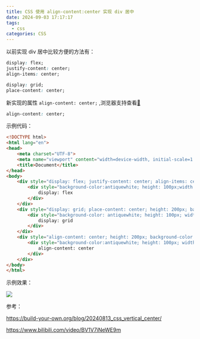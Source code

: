 ```yaml
---
title: CSS 使用 align-content:center 实现 div 居中
date: 2024-09-03 17:17:17
tags:
  - css
categories: CSS
---
```

以前实现 div 居中比较方便的方法有：

```css
display: flex; 
justify-content: center; 
align-items: center;
```

```css
display: grid; 
place-content: center;
```

新实现的属性 `align-content: center;` ,浏览器支持查看[🔗](https://caniuse.com/mdn-css_properties_align-content_block_context)

```css
align-content: center;
```

示例代码：

```html
<!DOCTYPE html>
<html lang="en">
<head>
    <meta charset="UTF-8">
    <meta name="viewport" content="width=device-width, initial-scale=1.0">
    <title>Document</title>
</head>
<body>
    <div style="display: flex; justify-content: center; align-items: center; height: 200px; background-color:aqua;">
        <div style="background-color:antiquewhite; height: 100px;width: 200px;">
            display: flex
        </div>
    </div>
    <div style="display: grid; place-content: center; height: 200px; background-color: aquamarine;">
        <div style="background-color: antiquewhite; height: 100px; width: 200px;">
            display: grid
        </div>
    </div>
    <div style="align-content: center; height: 200px; background-color:blueviolet;">
        <div style="background-color:antiquewhite; height: 100px; width: 200px;  margin: 0 auto;">
            align-content: center
        </div>
    </div>
</body>
</html>
```

示例效果：

![](https://hefengbao.github.io/assets/images/202408241704411.png)

参考：

https://build-your-own.org/blog/20240813_css_vertical_center/

https://www.bilibili.com/video/BV1V7iNeWE9m